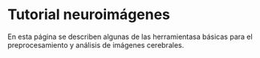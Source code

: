 # Tutorial neuroimágenes
En esta página se describen algunas de las herramientasa básicas para el preprocesamiento y análisis de imágenes cerebrales.
